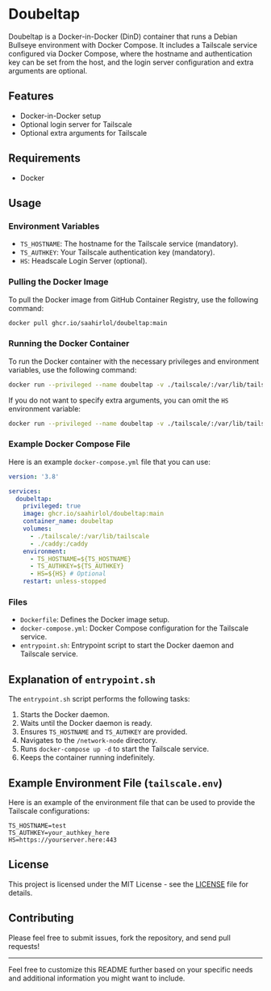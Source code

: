 # Doubeltap

Doubeltap is a Docker-in-Docker (DinD) container that runs a Debian Bullseye environment with Docker Compose. It includes a Tailscale service configured via Docker Compose, where the hostname and authentication key can be set from the host, and the login server configuration and extra arguments are optional.

## Features

- Docker-in-Docker setup
- Optional login server for Tailscale
- Optional extra arguments for Tailscale

## Requirements

- Docker
   
## Usage

### Environment Variables

- `TS_HOSTNAME`: The hostname for the Tailscale service (mandatory).
- `TS_AUTHKEY`: Your Tailscale authentication key (mandatory).
- `HS`: Headscale Login Server (optional).

### Pulling the Docker Image

To pull the Docker image from GitHub Container Registry, use the following command:

```sh
docker pull ghcr.io/saahirlol/doubeltap:main
```

### Running the Docker Container

To run the Docker container with the necessary privileges and environment variables, use the following command:

```sh
docker run --privileged --name doubeltap -v ./tailscale/:/var/lib/tailscale -v ./caddy:/caddy -e TS_HOSTNAME=${TS_HOSTNAME} -e TS_AUTHKEY=${TS_AUTHKEY} -e HS=${HS} --restart unless-stopped ghcr.io/saahirlol/doubeltap:main
```

If you do not want to specify extra arguments, you can omit the `HS` environment variable:

```sh
docker run --privileged --name doubeltap -v ./tailscale/:/var/lib/tailscale -v ./caddy:/caddy -e TS_HOSTNAME=${TS_HOSTNAME} -e TS_AUTHKEY=${TS_AUTHKEY} -e --restart unless-stopped ghcr.io/saahirlol/doubeltap:main
```

### Example Docker Compose File

Here is an example `docker-compose.yml` file that you can use:

```yaml
version: '3.8'

services:
  doubeltap:
    privileged: true
    image: ghcr.io/saahirlol/doubeltap:main
    container_name: doubeltap
    volumes:
      - ./tailscale/:/var/lib/tailscale
      - ./caddy:/caddy
    environment:
      - TS_HOSTNAME=${TS_HOSTNAME}
      - TS_AUTHKEY=${TS_AUTHKEY}
      - HS=${HS} # Optional
    restart: unless-stopped
```

### Files

- `Dockerfile`: Defines the Docker image setup.
- `docker-compose.yml`: Docker Compose configuration for the Tailscale service.
- `entrypoint.sh`: Entrypoint script to start the Docker daemon and Tailscale service.

## Explanation of `entrypoint.sh`

The `entrypoint.sh` script performs the following tasks:

1. Starts the Docker daemon.
2. Waits until the Docker daemon is ready.
3. Ensures `TS_HOSTNAME` and `TS_AUTHKEY` are provided.
5. Navigates to the `/network-node` directory.
6. Runs `docker-compose up -d` to start the Tailscale service.
7. Keeps the container running indefinitely.

## Example Environment File (`tailscale.env`)

Here is an example of the environment file that can be used to provide the Tailscale configurations:

```env
TS_HOSTNAME=test
TS_AUTHKEY=your_authkey_here
HS=https://yourserver.here:443
```

## License

This project is licensed under the MIT License - see the [LICENSE](LICENSE) file for details.

## Contributing

Please feel free to submit issues, fork the repository, and send pull requests!

---

Feel free to customize this README further based on your specific needs and additional information you might want to include.
